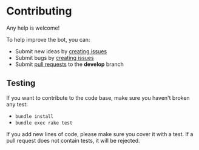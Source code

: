 # Contributing

Any help is welcome!

To help improve the bot, you can:

* Submit new ideas by [creating issues](https://github.com/Wobbley/gigantic-irc-bot/issues)
* Submit bugs by [creating issues](https://github.com/Wobbley/gigantic-irc-bot/issues)
* Submit [pull requests](https://github.com/Wobbley/gigantic-irc-bot/pulls) to the **develop** branch

## Testing

If you want to contribute to the code base, make sure you haven't broken any test:

* `bundle install`
* `bundle exec rake test`

If you add new lines of code, please make sure you cover it with a test. If a pull request does not contain tests, it
will be rejected.